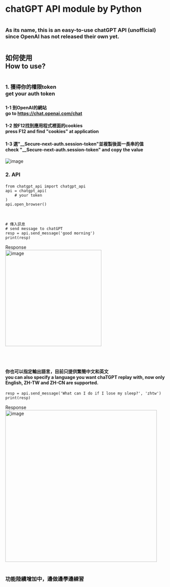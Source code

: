 # chatGPT API module by Python
#  
### As its name, this is an easy-to-use chatGPT API (unofficial) since OpenAI has not released their own yet.
# 
## 如何使用 <br/>How to use?
# 
### 1. 獲得你的權限token  <br/> get your auth token
### 
#### 1-1 到OpenAI的網站 <br> go to https://chat.openai.com/chat  

#### 
#### 1-2 按F12找到應用程式裡面的cookies <br/> press F12 and find "cookies" at application

#### 
#### 1-3 選"__Secure-next-auth.session-token"並複製後面一長串的值 <br/> check "__Secure-next-auth.session-token" and copy the value

#### 
![image](https://user-images.githubusercontent.com/71726501/209456014-0076c303-6a4f-460b-84a6-a3aacb48f24b.png)


### 2. API
#### 
```
from chatgpt_api import chatgpt_api
api = chatgpt_api(
    # your token
)
api.open_browser()
```

<br/>

```
# 傳入訊息
# send message to chatGPT
resp = api.send_message('good morning')
print(resp)
```
Response <br/>
<img width="300" alt="image" src="https://user-images.githubusercontent.com/71726501/209455949-78240372-ce8e-40e7-b961-88523f30903d.png">

<br/>
<br/>

#### 你也可以指定輸出語言，目前只提供繁簡中文和英文 <br/> you can also specify a language you want chaTGPT replay with, now only English, ZH-TW and ZH-CN are supported. 
```
resp = api.send_message('What can I do if I lose my sleep?', 'zhtw')
print(resp)
```
Response <br/>
<img width="473" alt="image" src="https://user-images.githubusercontent.com/71726501/209456147-fc27662e-9939-4222-8ab4-ba10c8184195.png">
<br/>
<br/>
### 功能陸續增加中，邊做邊學邊練習

